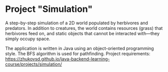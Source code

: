 # **Project "Simulation"**
A step-by-step simulation of a 2D world populated by herbivores and predators. In addition to creatures, the world contains resources (grass) that herbivores feed on, and static objects that cannot be interacted with—they simply occupy space.

The application is written in Java using an object-oriented programming style. The BFS algorithm is used for pathfinding.
Project requirements: https://zhukovsd.github.io/java-backend-learning-course/projects/simulation/
